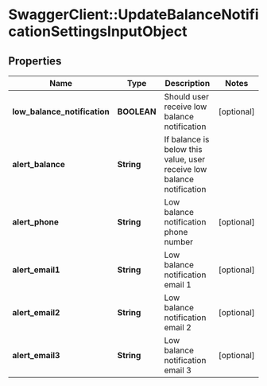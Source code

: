 # SwaggerClient::UpdateBalanceNotificationSettingsInputObject

## Properties
Name | Type | Description | Notes
------------ | ------------- | ------------- | -------------
**low_balance_notification** | **BOOLEAN** | Should user receive low balance notification | [optional] 
**alert_balance** | **String** | If balance is below this value, user receive low balance notification | 
**alert_phone** | **String** | Low balance notification phone number | [optional] 
**alert_email1** | **String** | Low balance notification email 1 | [optional] 
**alert_email2** | **String** | Low balance notification email 2 | [optional] 
**alert_email3** | **String** | Low balance notification email 3 | [optional] 


